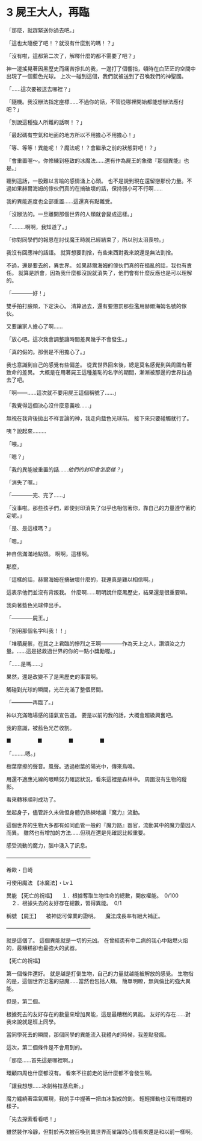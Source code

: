 # 3 屍王大人，再臨

「那麼，就趕緊送你過去吧。」

「這也太隨便了吧！？就沒有什麼別的嗎！？」

「沒有啦，這都第二次了，解釋什麼的都不需要了吧？」

神一邊搖晃著因黑歷史而痛苦掙扎的我，一邊打了個響指，頓時在白茫茫的空間中出現了一個藍色光球。
上次一碰到這個，我們就被送到了召喚我們的神聖國。

「......這次要被送去哪裡？」

「隨機。我沒辦法指定座標......不過你的話，不管從哪裡開始都能想辦法應付吧？」

「別說這種強人所難的話啊！？」

「最起碼有空氣和地面的地方所以不用擔心不用擔心！」

「等、等等！異能呢！？魔法呢！？會繼承之前的狀態對吧！？」

「會重置喔～。你修練到極致的冰魔法......還有作為屍王的象徵『那個異能』也是。」

聽到這話，一股難以言喻的感情湧上心頭。
也不是說到現在還留戀那份力量。不過如果赫爾海姆的傢伙們真的在搞破壞的話，保持弱小可不行啊......

我的異能進度也全部重置......這還真有點難受。

「沒辦法的。一旦離開那個世界的人類就會變成這樣。」

「.........啊啊，我知道了。」

「你對同學們的報恩在討伐魔王時就已經結束了，所以別太沮喪啦。」

我沒有回應神的話語。
就算想要割捨，有些東西對我來說還是無法割捨。

不過，還是要去的，異世界。
如果赫爾海姆的傢伙們真的在搗亂的話，我也有責任。
就算是誤會，因為我什麼都沒說就消失了，他們會有什麼反應也是可以理解的。

「————好！」

雙手拍打臉頰，下定決心。
清算過去，還有要懲罰那些濫用赫爾海姆名號的傢伙。

又要讓家人擔心了啊......

「放心吧。這次我會調整讓時間差異幾乎不會發生。」

「真的假的。那倒是不用擔心了。」

我也意識到自己的感覺有些偏差。
從異世界回來後，總是莫名感覺到與周圍有著致命的差異。
大概是在用著屍王這種羞恥的名字的期間，漸漸被那邊的世界拉過去了吧。

「啊——......這次就不要用屍王這個稱號了......」

「我覺得這個決心沒什麼意義啦......」

無視在我背後拋出不祥言論的神，我走向藍色光球前。
接下來只要碰觸就行了。

咦？說起來.........

「喂。」

「嗯？」

「我的異能被重置的話......*他們的封印會怎麼樣？*」

「消失了喔。」

「————完、完了......」

「沒事啦。那些孩子們，即使封印消失了似乎也相信著你，靠自己的力量遵守著約定呢。」

「是、是這樣嗎？」

「嗯。」

神自信滿滿地點頭。
啊啊，這樣啊。

那麼，

「這樣的話，赫爾海姆在搞破壞什麼的，我還真是難以相信啊。」

這表示他們並沒有背叛我。
什麼啊......明明說什麼黑歷史，結果還是很重要嘛。

我向著藍色光球伸出手。

「————屍王。」

「別用那個名字叫我！！」

「堆積屍骸，在其之上君臨的慘烈之王啊————作為天上之人，讚頌汝之力量。......這是拯救過世界的你的一點小獎勵喔。」

「......是嗎......」

果然，還是改變不了是黑歷史的事實啊。

觸碰到光球的瞬間，光芒充滿了整個房間。

「————再臨了。」

神以充滿臨場感的語氣宣告道。
要是以前的我的話，大概會超級興奮吧。

我的意識，被藍色光芒收割。

■　　　　　■　　　　　■　　　　　■

「.........嗯。」

樹葉摩擦的聲音。風聲。透過樹葉的陽光中，傳來鳥鳴。

用還不適應光線的眼睛努力確認狀況，看來這裡是森林中。
周圍沒有生物的蹤影。

看來轉移順利成功了。

坐起身子，儘管許久未做但身體仍熟練地讓『魔力』流動。

這個世界的生物大多都有如同血管一般的『魔力路』器官，流動其中的魔力量因人而異。
雖然也有增加的方法......但現在還是先確認比較重要。

感受流動的魔力，腦中湧入了訊息。

————————————————

希歐・日崎

可使用魔法
【冰魔法】・Lv１

異能
【死亡的祝福】
　１．根據奪取生物性命的總數，開放權能。　0/100
　２．根據失去的友好存在總數，習得異能。　0/1

稱號
【屍王】
　被神認可偉業的證明。
　魔法成長率有絕大補正。

————————————————

就是這個了。
這個異能就是一切的元凶。
在曾經患有中二病的我心中點燃火焰的，最糟糕卻也最強大的武器。

【死亡的祝福】

第一個條件還好。
就是越是打倒生物，自己的力量就越能被解放的感覺。
生物指的是，這個世界氾濫的惡魔......當然也包括人類。
簡單明瞭，無與倫比的強大異能。

但是，第二個。

根據死去的友好存在的數量來增加異能，這是最糟糕的異能。
友好的存在......對我來說就是班上同學。

當同學死去的瞬間，那個同學的異能流入我體內的時候，我差點發瘋。

這次，第二個條件是不會用到的。

「那麼......首先這是哪裡啊。」

環顧四周也什麼都沒有。
看來不往前走的話什麼都不會發生啊。

「讓我想想......冰劍格拉基烏斯。」

魔力纏繞著霜氣顯現，我的手中握著一把由冰製成的劍。
輕輕揮動也沒有問題的樣子。

「先去探索看看吧！」

雖然裝作冷靜，但對於再次被召喚到異世界而雀躍的心情看來還是和以前一樣啊。